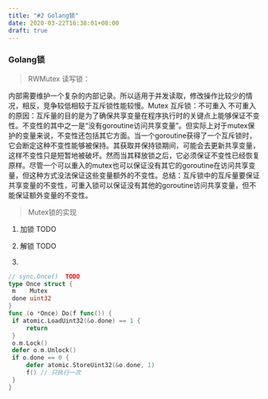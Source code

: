 ```yaml
---
title: "#2 Golang锁"
date: 2020-03-22T16:38:01+08:00
draft: true
---
```


### Golang锁

> RWMutex 读写锁：

​		内部需要维护一个复杂的内部记录。所以适用于并发读取，修改操作比较少的情况，相反，竞争较低相较于互斥锁性能较慢。
​		Mutex 互斥锁：不可重入
​		不可重入的原因：互斥量的目的是为了确保共享变量在程序执行时的关键点上能够保证不变性。不变性的其中之一是“没有goroutine访问共享变量”。但实际上对于mutex保护的变量来说，不变性还包括其它方面。当一个goroutine获得了一个互斥锁时，它会断定这种不变性能够被保持。其获取并保持锁期间，可能会去更新共享变量，这样不变性只是短暂地被破坏。然而当其释放锁之后，它必须保证不变性已经恢复原样。尽管一个可以重入的mutex也可以保证没有其它的goroutine在访问共享变量，但这种方式没法保证这些变量额外的不变性。
​		总结：互斥锁中的互斥量要保证共享变量的不变性，可重入锁可以保证没有其他的goroutine访问共享变量，但不能保证额外变量的不变性。

> Mutex锁的实现  

  1. 加锁  TODO

  2. 解锁  TODO 

3. 

  ```go
  // sync.Once()  TODO
  type Once struct {
   m    Mutex
   done uint32
  }
  func (o *Once) Do(f func()) {
   if atomic.LoadUint32(&o.done) == 1 {
       return
   }
   o.m.Lock()
   defer o.m.Unlock()
   if o.done == 0 {
       defer atomic.StoreUint32(&o.done, 1)
       f() // 只执行一次
   }
  }
  ```

  
